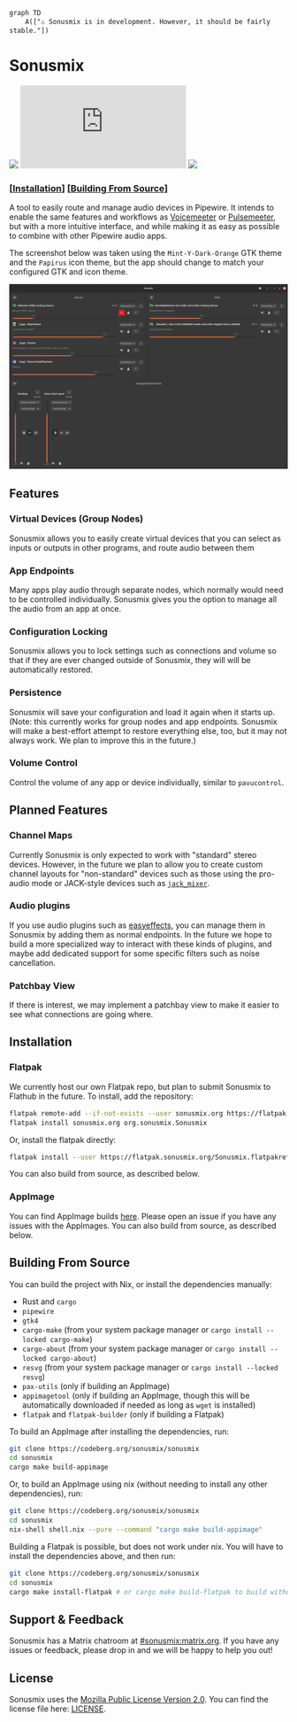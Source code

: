```mermaid
graph TD
    A(["⚠️ Sonusmix is in development. However, it should be fairly stable."])
```

# Sonusmix

[![](https://ci.codeberg.org/api/badges/13704/status.svg)](https://ci.codeberg.org/repos/13704) [![](https://img.shields.io/matrix/sonusmix%3Amatrix.org
)](https://matrix.to/#/#sonusmix:matrix.org) [![](https://img.shields.io/badge/mirror-GitHub-white
)](https://github.com/sonusmix/sonusmix)

### \[[Installation](#installation)\] \[[Building From Source](#building-from-source)\]

A tool to easily route and manage audio devices in Pipewire. It intends to enable the same features and workflows as [Voicemeeter](https://vb-audio.com/Voicemeeter/) or [Pulsemeeter](https://github.com/theRealCarneiro/pulsemeeter), but with a more intuitive interface, and while making it as easy as possible to combine with other Pipewire audio apps.


The screenshot below was taken using the `Mint-Y-Dark-Orange` GTK theme and the `Papirus` icon theme, but the app should change to match your configured GTK and icon theme.

![Screenshot of Sonusmix](assets/readme/sonusmix2.png)

## Features

### Virtual Devices (Group Nodes)
Sonusmix allows you to easily create virtual devices that you can select as inputs or outputs in other programs, and route audio between them

### App Endpoints
Many apps play audio through separate nodes, which normally would need to be controlled individually. Sonusmix gives you the option to manage all the audio from an app at once.

### Configuration Locking
Sonusmix allows you to lock settings such as connections and volume so that if they are ever changed outside of Sonusmix, they will will be automatically restored.

### Persistence
Sonusmix will save your configuration and load it again when it starts up. (Note: this currently works for group nodes and app endpoints. Sonusmix will make a best-effort attempt to restore everything else, too, but it may not always work. We plan to improve this in the future.)

### Volume Control
Control the volume of any app or device individually, similar to `pavucontrol`.

## Planned Features

### Channel Maps
Currently Sonusmix is only expected to work with "standard" stereo devices. However, in the future we plan to allow you to create custom channel layouts for "non-standard" devices such as those using the pro-audio mode or JACK-style devices such as [`jack_mixer`](https://github.com/jack-mixer/jack_mixer).

### Audio plugins
If you use audio plugins such as [easyeffects](https://github.com/wwmm/easyeffects), you can manage them in Sonusmix by adding them as normal endpoints. In the future we hope to build a more specialized way to interact with these kinds of plugins, and maybe add dedicated support for some specific filters such as noise cancellation.

### Patchbay View
If there is interest, we may implement a patchbay view to make it easier to see what connections are going where.

## Installation

### Flatpak
We currently host our own Flatpak repo, but plan to submit Sonusmix to Flathub in the future. To install, add the repository:
```bash
flatpak remote-add --if-not-exists --user sonusmix.org https://flatpak.sonusmix.org/sonusmix.org.flatpakrepo
flatpak install sonusmix.org org.sonusmix.Sonusmix
```
Or, install the flatpak directly:
```bash
flatpak install --user https://flatpak.sonusmix.org/Sonusmix.flatpakref
```
You can also build from source, as described below.

### AppImage
You can find AppImage builds [here](https://codeberg.org/sonusmix/sonusmix/releases). Please open an issue if you have any issues with the AppImages. You can also build from source, as described below.

## Building From Source
You can build the project with Nix, or install the dependencies manually:
- Rust and `cargo`
- `pipewire`
- `gtk4`
- `cargo-make` (from your system package manager or `cargo install --locked cargo-make`)
- `cargo-about` (from your system package manager or `cargo install --locked cargo-about`)
- `resvg` (from your system package manager or `cargo install --locked resvg`)
- `pax-utils` (only if building an AppImage)
- `appimagetool` (only if building an AppImage, though this will be automatically downloaded if needed as long as `wget` is installed)
- `flatpak` and `flatpak-builder` (only if building a Flatpak)

To build an AppImage after installing the dependencies, run:
```bash
git clone https://codeberg.org/sonusmix/sonusmix
cd sonusmix
cargo make build-appimage
```

Or, to build an AppImage using nix (without needing to install any other dependencies), run:
```bash
git clone https://codeberg.org/sonusmix/sonusmix
cd sonusmix
nix-shell shell.nix --pure --command "cargo make build-appimage"
```

Building a Flatpak is possible, but does not work under nix. You will have to install the dependencies above, and then run:
```bash
git clone https://codeberg.org/sonusmix/sonusmix
cd sonusmix
cargo make install-flatpak # or cargo make build-flatpak to build without installing
```

## Support & Feedback
Sonusmix has a Matrix chatroom at [#sonusmix:matrix.org](https://matrix.to/#/#sonusmix:matrix.org). If you have any issues or feedback, please drop in and we will be happy to help you out!

## License

Sonusmix uses the [Mozilla Public License Version 2.0](https://www.tldrlegal.com/license/mozilla-public-license-2-0-mpl-2). You can find the license file here: [LICENSE](LICENSE).
